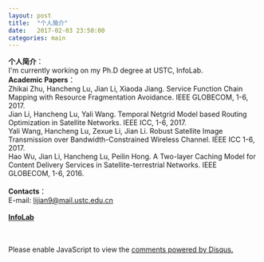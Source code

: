 ```yaml
---
layout: post
title:  "个人简介"
date:   2017-02-03 23:50:00
categories: main
---
```



**个人简介**：<br>
I'm currently working on my Ph.D degree at USTC, InfoLab.
<br>
**Academic Papers**：<br>
Zhikai Zhu, Hancheng Lu, Jian Li, Xiaoda Jiang. Service Function Chain Mapping with Resource Fragmentation Avoidance. IEEE GLOBECOM, 1-6, 2017.<br>
Jian Li, Hancheng Lu, Yali Wang. Temporal Netgrid Model based Routing Optimization in Satellite Networks. IEEE ICC, 1-6, 2017.<br>
Yali Wang, Hancheng Lu, Zexue Li, Jian Li. Robust Satellite Image Transmission over Bandwidth-Constrained Wireless Channel. IEEE ICC 1-6, 2017.<br>
Hao Wu, Jian Li, Hancheng Lu, Peilin Hong. A Two-layer Caching Model for Content Delivery Services in Satellite-terrestrial Networks. IEEE GLOBECOM, 1-6, 2016.<br>
<br>
**Contacts**：<br>
E-mail: lijian9@mail.ustc.edu.cn <br>
<br>
[**InfoLab**](http://if.ustc.edu.cn)<br>
<br>
<br>






<div id="disqus_thread"></div>
<script>

/**
*  RECOMMENDED CONFIGURATION VARIABLES: EDIT AND UNCOMMENT THE SECTION BELOW TO INSERT DYNAMIC VALUES FROM YOUR PLATFORM OR CMS.
*  LEARN WHY DEFINING THESE VARIABLES IS IMPORTANT: https://disqus.com/admin/universalcode/#configuration-variables*/
/*
var disqus_config = function () {
this.page.url = PAGE_URL;  // Replace PAGE_URL with your page's canonical URL variable
this.page.identifier = PAGE_IDENTIFIER; // Replace PAGE_IDENTIFIER with your page's unique identifier variable
};
*/
(function() { // DON'T EDIT BELOW THIS LINE
var d = document, s = d.createElement('script');
s.src = 'https://nathendrake.disqus.com/embed.js';
s.setAttribute('data-timestamp', +new Date());
(d.head || d.body).appendChild(s);
})();
</script>
<noscript>Please enable JavaScript to view the <a href="https://disqus.com/?ref_noscript">comments powered by Disqus.</a></noscript>

<br>
<br>

<script>
  (function(i,s,o,g,r,a,m){i['GoogleAnalyticsObject']=r;i[r]=i[r]||function(){
  (i[r].q=i[r].q||[]).push(arguments)},i[r].l=1*new Date();a=s.createElement(o),
  m=s.getElementsByTagName(o)[0];a.async=1;a.src=g;m.parentNode.insertBefore(a,m)
  })(window,document,'script','https://www.google-analytics.com/analytics.js','ga');

  ga('create', 'UA-101909927-1', 'auto');
  ga('send', 'pageview');

</script>

